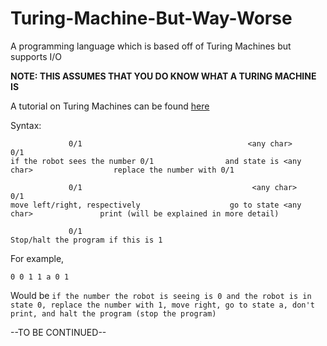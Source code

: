 # Turing-Machine-But-Way-Worse
A programming language which is based off of Turing Machines but supports I/O

**NOTE: THIS ASSUMES THAT YOU DO KNOW WHAT A TURING MACHINE IS**

A tutorial on Turing Machines can be found [here](https://www.youtube.com/watch?v=dNRDvLACg5Q)

Syntax:

                 0/1                                     <any char>                                  0/1                     
    if the robot sees the number 0/1                and state is <any char>                  replace the number with 0/1
    
                 0/1                                      <any char>                                 0/1
    move left/right, respectively                    go to state <any char>               print (will be explained in more detail)
    
                 0/1
    Stop/halt the program if this is 1
    
For example,

    0 0 1 1 a 0 1

Would be `if the number the robot is seeing is 0 and the robot is in state 0, replace the number with 1, move right, go to state a, don't print, and halt the program (stop the program)`

--TO BE CONTINUED--
